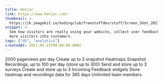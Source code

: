 ```yaml
---
title: Hotjar
link: https://www.hotjar.com/
thumbnail: >-
  https://ik.imagekit.io/kodingclub/freestuffdev/stuff/Screen_Shot_2021-06-24_at_6.16.04_AM_jj5CaBKQS.png
snippet: >-
  See how visitors are really using your website, collect user feedback and turn
  more visitors into customers.
tags: ["UX", "analytics"]
createdAt: 2021-06-23T00:00:00.000Z
---
```

2000 pageviews per day
Create up to 3 snapshot Heatmaps
Snapshot Recordings, up to 100 per day (store up to 300)
Send and store up to 3 surveys
Create and store up to 3 Incoming Feedback widgets
Store heatmap and recordings data for 365 days
Unlimited team members